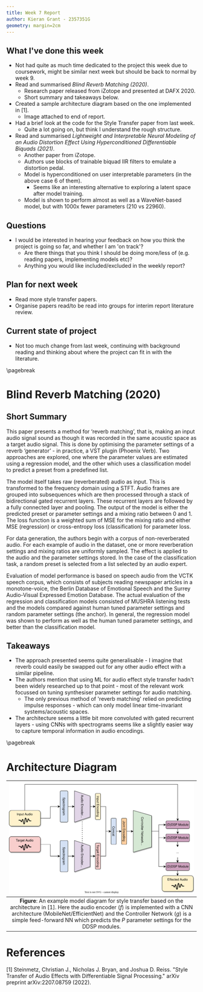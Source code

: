 ```yaml
---
title: Week 7 Report
author: Kieran Grant - 2357351G
geometry: margin=2cm
---
```


## What I've done this week
- Not had quite as much time dedicated to the project this week due to coursework, might be similar next week but should be back to normal by week 9.
- Read and summarised *Blind Reverb Matching (2020)*.
  - Research paper released from iZotope and presented at DAFX 2020.
  - Short summary and takeaways below.
- Created a sample architecture diagram based on the one implemented in [1].
  - Image attached to end of report.
- Had a brief look at the code for the Style Transfer paper from last week.
  - Quite a lot going on, but think I understand the rough structure.
- Read and summarised *Lightweight and Interpretable Neural Modeling of an Audio Distortion Effect Using Hyperconditioned Differentiable Biquads (2021)*.
  - Another paper from iZotope.
  - Authors use blocks of trainable biquad IIR filters to emulate a distortion pedal.
  - Model is hyperconditioned on user interpretable parameters (in the above case 6 of them).
    - Seems like an interesting alternative to exploring a latent space after model training.
  - Model is shown to perform almost as well as a WaveNet-based model, but with 1000x fewer parameters (210 vs 22960).

## Questions
- I would be interested in hearing your feedback on how you think the project is going so far, and whether I am 'on track'?
  - Are there things that you think I should be doing more/less of (e.g. reading papers, implementing models etc)?
  - Anything you would like included/excluded in the weekly report?

## Plan for next week
- Read more style transfer papers.
- Organise papers read/to be read into groups for interim report literature review.

## Current state of project
- Not too much change from last week, continuing with background reading and thinking about where the project can fit in with the literature.

\pagebreak
# Blind Reverb Matching (2020)

## Short Summary

This paper presents a method for ‘reverb matching’, that is, making an input audio signal sound as though it was recorded in the same acoustic space as a target audio signal. This is done by optimising the parameter settings of a reverb ‘generator’ - in practice, a VST plugin (Phoenix Verb). Two approaches are explored, one where the parameter values are estimated using a regression model, and the other which uses a classification model to predict a preset from a predefined list.

The model itself takes raw (reverberated) audio as input. This is transformed to the frequency domain using a STFT. Audio frames are grouped into subsequences which are then processed through a stack of bidirectional gated recurrent layers. These recurrent layers are followed by a fully connected layer and pooling. The output of the model is either the predicted preset or parameter settings and a mixing ratio between 0 and 1. The loss function is a weighted sum of MSE for the mixing ratio and either MSE (regression) or cross-entropy loss (classification) for parameter loss.

For data generation, the authors begin with a corpus of non-reverberated audio. For each example of audio in the dataset, one or more reverberation settings and mixing ratios are uniformly sampled. The effect is applied to the audio and the parameter settings stored. In the case of the classification task, a random preset is selected from a list selected by an audio expert.

Evaluation of model performance is based on speech audio from the VCTK speech corpus, which consists of subjects reading newspaper articles in a monotone-voice, the Berlin Database of Emotional Speech and the Surrey Audio-Visual Expressed Emotion Database. The actual evaluation of the regression and classification models consisted of MUSHRA listening tests and the models compared against human tuned parameter settings and random parameter settings (the anchor). In general, the regression model was shown to perform as well as the human tuned parameter settings, and better than the classification model.

## Takeaways
- The approach presented seems quite generalisable - I imagine that reverb could easily be swapped out for any other audio effect with a similar pipeline.
- The authors mention that using ML for audio effect style transfer hadn't been widely researched up to that point - most of the relevant work focussed on tuning synthesiser parameter settings for audio matching.
  - The only previous method of 'reverb matching' relied on predicting impulse responses - which can only model linear time-invariant systems/acoustic spaces.
- The architecture seems a little bit more convoluted with gated recurrent layers - using CNNs with spectrograms seems like a slightly easier way to capture temporal information in audio encodings. 

\pagebreak
# Architecture Diagram

|![-](ArchitectureDiagram.svg)
| :--: |
| **Figure**: An example model diagram for style transfer based on the architecture in [1]. Here the audio encoder ($f$)  is implemented with a CNN architecture (MobileNet/EfficientNet) and the Controller Network ($g$) is a simple feed-forward NN which predicts the $P$ parameter settings for the DDSP modules.


# References

[1] Steinmetz, Christian J., Nicholas J. Bryan, and Joshua D. Reiss. "Style Transfer of Audio Effects with Differentiable Signal Processing." arXiv preprint arXiv:2207.08759 (2022).
